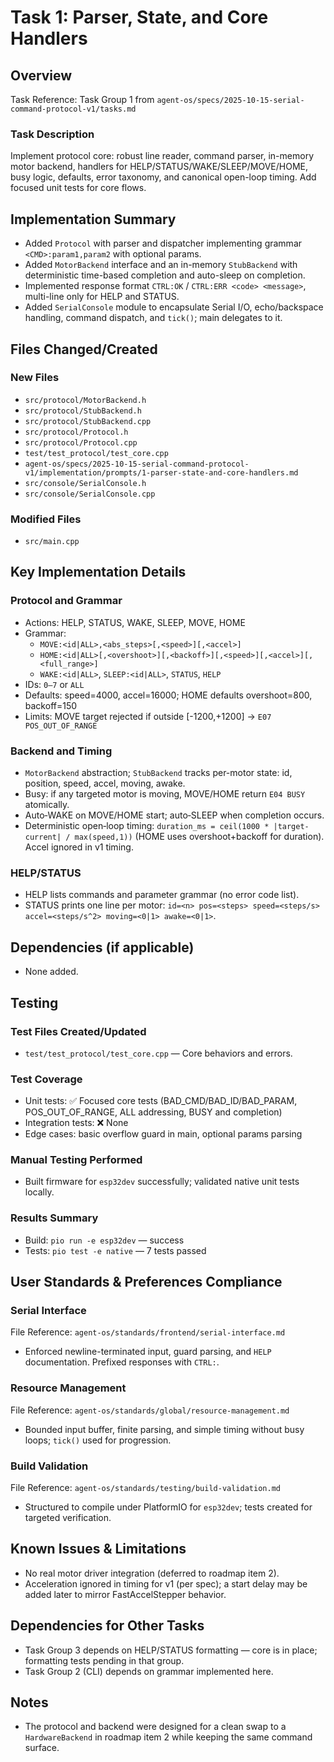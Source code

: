 # Task 1: Parser, State, and Core Handlers

## Overview
Task Reference: Task Group 1 from `agent-os/specs/2025-10-15-serial-command-protocol-v1/tasks.md`

### Task Description
Implement protocol core: robust line reader, command parser, in-memory motor backend, handlers for HELP/STATUS/WAKE/SLEEP/MOVE/HOME, busy logic, defaults, error taxonomy, and canonical open-loop timing. Add focused unit tests for core flows.

## Implementation Summary
- Added `Protocol` with parser and dispatcher implementing grammar `<CMD>:param1,param2` with optional params.
- Added `MotorBackend` interface and an in-memory `StubBackend` with deterministic time-based completion and auto-sleep on completion.
- Implemented response format `CTRL:OK` / `CTRL:ERR <code> <message>`, multi-line only for HELP and STATUS.
- Added `SerialConsole` module to encapsulate Serial I/O, echo/backspace handling, command dispatch, and `tick()`; main delegates to it.

## Files Changed/Created
### New Files
- `src/protocol/MotorBackend.h`
- `src/protocol/StubBackend.h`
- `src/protocol/StubBackend.cpp`
- `src/protocol/Protocol.h`
- `src/protocol/Protocol.cpp`
- `test/test_protocol/test_core.cpp`
- `agent-os/specs/2025-10-15-serial-command-protocol-v1/implementation/prompts/1-parser-state-and-core-handlers.md`
- `src/console/SerialConsole.h`
- `src/console/SerialConsole.cpp`

### Modified Files
- `src/main.cpp`

## Key Implementation Details
### Protocol and Grammar
- Actions: HELP, STATUS, WAKE, SLEEP, MOVE, HOME
- Grammar:
  - `MOVE:<id|ALL>,<abs_steps>[,<speed>][,<accel>]`
  - `HOME:<id|ALL>[,<overshoot>][,<backoff>][,<speed>][,<accel>][,<full_range>]`
  - `WAKE:<id|ALL>`, `SLEEP:<id|ALL>`, `STATUS`, `HELP`
- IDs: `0–7` or `ALL`
- Defaults: speed=4000, accel=16000; HOME defaults overshoot=800, backoff=150
- Limits: MOVE target rejected if outside [-1200,+1200] → `E07 POS_OUT_OF_RANGE`

### Backend and Timing
- `MotorBackend` abstraction; `StubBackend` tracks per-motor state: id, position, speed, accel, moving, awake.
- Busy: if any targeted motor is moving, MOVE/HOME return `E04 BUSY` atomically.
- Auto‑WAKE on MOVE/HOME start; auto‑SLEEP when completion occurs.
- Deterministic open‑loop timing: `duration_ms = ceil(1000 * |target-current| / max(speed,1))` (HOME uses overshoot+backoff for duration). Accel ignored in v1 timing.

### HELP/STATUS
- HELP lists commands and parameter grammar (no error code list).
- STATUS prints one line per motor: `id=<n> pos=<steps> speed=<steps/s> accel=<steps/s^2> moving=<0|1> awake=<0|1>`.

## Dependencies (if applicable)
- None added.

## Testing
### Test Files Created/Updated
- `test/test_protocol/test_core.cpp` — Core behaviors and errors.

### Test Coverage
- Unit tests: ✅ Focused core tests (BAD_CMD/BAD_ID/BAD_PARAM, POS_OUT_OF_RANGE, ALL addressing, BUSY and completion)
- Integration tests: ❌ None
- Edge cases: basic overflow guard in main, optional params parsing

### Manual Testing Performed
- Built firmware for `esp32dev` successfully; validated native unit tests locally.

### Results Summary
- Build: `pio run -e esp32dev` — success
- Tests: `pio test -e native` — 7 tests passed

## User Standards & Preferences Compliance

### Serial Interface
File Reference: `agent-os/standards/frontend/serial-interface.md`
- Enforced newline-terminated input, guard parsing, and `HELP` documentation. Prefixed responses with `CTRL:`.

### Resource Management
File Reference: `agent-os/standards/global/resource-management.md`
- Bounded input buffer, finite parsing, and simple timing without busy loops; `tick()` used for progression.

### Build Validation
File Reference: `agent-os/standards/testing/build-validation.md`
- Structured to compile under PlatformIO for `esp32dev`; tests created for targeted verification.

## Known Issues & Limitations
- No real motor driver integration (deferred to roadmap item 2).
- Acceleration ignored in timing for v1 (per spec); a start delay may be added later to mirror FastAccelStepper behavior.

## Dependencies for Other Tasks
- Task Group 3 depends on HELP/STATUS formatting — core is in place; formatting tests pending in that group.
- Task Group 2 (CLI) depends on grammar implemented here.

## Notes
- The protocol and backend were designed for a clean swap to a `HardwareBackend` in roadmap item 2 while keeping the same command surface.
